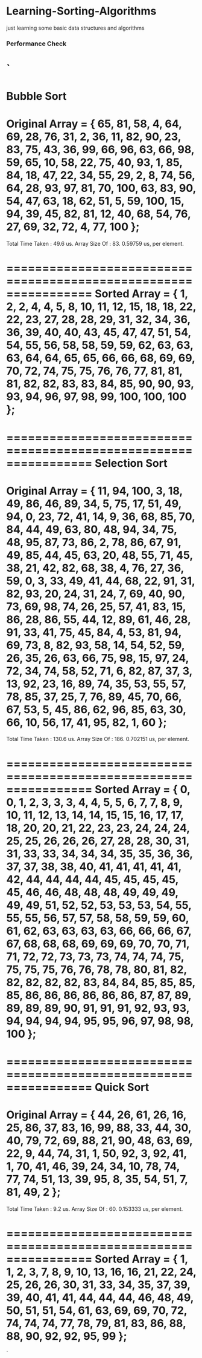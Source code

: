 # Learning-Sorting-Algorithms
just learning some basic data structures and algorithms

### Performance Check
`
================================================================
Bubble Sort
================================================================
Original Array = {
65, 81, 58, 4, 64, 69, 28, 76, 31, 2, 36, 11, 82, 90, 23, 83,
 75, 43, 36, 99, 66, 96, 63, 66, 98, 59, 65, 10, 58, 22, 75, 40,
 93, 1, 85, 84, 18, 47, 22, 34, 55, 29, 2, 8, 74, 56, 64, 28,
 93, 97, 81, 70, 100, 63, 83, 90, 54, 47, 63, 18, 62, 51, 5, 59,
 100, 15, 94, 39, 45, 82, 81, 12, 40, 68, 54, 76, 27, 69, 32, 72,
 4, 77, 100 };
================================================================
Total Time Taken : 49.6 us.
Array Size Of : 83.
0.59759 us, per element.

================================================================
Sorted Array = {
1, 2, 2, 4, 4, 5, 8, 10, 11, 12, 15, 18, 18, 22, 22, 23,
 27, 28, 28, 29, 31, 32, 34, 36, 36, 39, 40, 40, 43, 45, 47, 47,
 51, 54, 54, 55, 56, 58, 58, 59, 59, 62, 63, 63, 63, 64, 64, 65,
 65, 66, 66, 68, 69, 69, 70, 72, 74, 75, 75, 76, 76, 77, 81, 81,
 81, 82, 82, 83, 83, 84, 85, 90, 90, 93, 93, 94, 96, 97, 98, 99,
 100, 100, 100 };
================================================================


================================================================
Selection Sort
================================================================
Original Array = {
11, 94, 100, 3, 18, 49, 86, 46, 89, 34, 5, 75, 17, 51, 49, 94,
 0, 23, 72, 41, 14, 9, 36, 68, 85, 70, 84, 44, 49, 63, 80, 48,
 94, 34, 75, 48, 95, 87, 73, 86, 2, 78, 86, 67, 91, 49, 85, 44,
 45, 63, 20, 48, 55, 71, 45, 38, 21, 42, 82, 68, 38, 4, 76, 27,
 36, 59, 0, 3, 33, 49, 41, 44, 68, 22, 91, 31, 82, 93, 20, 24,
 31, 24, 7, 69, 40, 90, 73, 69, 98, 74, 26, 25, 57, 41, 83, 15,
 86, 28, 86, 55, 44, 12, 89, 61, 46, 28, 91, 33, 41, 75, 45, 84,
 4, 53, 81, 94, 69, 73, 8, 82, 93, 58, 14, 54, 52, 59, 26, 35,
 26, 63, 66, 75, 98, 15, 97, 24, 72, 34, 74, 58, 52, 71, 6, 82,
 87, 37, 3, 13, 92, 23, 16, 89, 74, 35, 53, 55, 57, 78, 85, 37,
 25, 7, 76, 89, 45, 70, 66, 67, 53, 5, 45, 86, 62, 96, 85, 63,
 30, 66, 10, 56, 17, 41, 95, 82, 1, 60 };
================================================================
Total Time Taken : 130.6 us.
Array Size Of : 186.
0.702151 us, per element.

================================================================
Sorted Array = {
0, 0, 1, 2, 3, 3, 3, 4, 4, 5, 5, 6, 7, 7, 8, 9,
 10, 11, 12, 13, 14, 14, 15, 15, 16, 17, 17, 18, 20, 20, 21, 22,
 23, 23, 24, 24, 24, 25, 25, 26, 26, 26, 27, 28, 28, 30, 31, 31,
 33, 33, 34, 34, 34, 35, 35, 36, 36, 37, 37, 38, 38, 40, 41, 41,
 41, 41, 41, 42, 44, 44, 44, 44, 45, 45, 45, 45, 45, 46, 46, 48,
 48, 48, 49, 49, 49, 49, 49, 51, 52, 52, 53, 53, 53, 54, 55, 55,
 55, 56, 57, 57, 58, 58, 59, 59, 60, 61, 62, 63, 63, 63, 63, 66,
 66, 66, 67, 67, 68, 68, 68, 69, 69, 69, 70, 70, 71, 71, 72, 72,
 73, 73, 73, 74, 74, 74, 75, 75, 75, 75, 76, 76, 78, 78, 80, 81,
 82, 82, 82, 82, 82, 83, 84, 84, 85, 85, 85, 85, 86, 86, 86, 86,
 86, 86, 87, 87, 89, 89, 89, 89, 90, 91, 91, 91, 92, 93, 93, 94,
 94, 94, 94, 95, 95, 96, 97, 98, 98, 100 };
================================================================


================================================================
Quick Sort
================================================================
Original Array = {
44, 26, 61, 26, 16, 25, 86, 37, 83, 16, 99, 88, 33, 44, 30, 40,
 79, 72, 69, 88, 21, 90, 48, 63, 69, 22, 9, 44, 74, 31, 1, 50,
 92, 3, 92, 41, 1, 70, 41, 46, 39, 24, 34, 10, 78, 74, 77, 74,
 51, 13, 39, 95, 8, 35, 54, 51, 7, 81, 49, 2 };
================================================================
Total Time Taken : 9.2 us.
Array Size Of : 60.
0.153333 us, per element.

================================================================
Sorted Array = {
1, 1, 2, 3, 7, 8, 9, 10, 13, 16, 16, 21, 22, 24, 25, 26,
 26, 30, 31, 33, 34, 35, 37, 39, 39, 40, 41, 41, 44, 44, 44, 46,
 48, 49, 50, 51, 51, 54, 61, 63, 69, 69, 70, 72, 74, 74, 74, 77,
 78, 79, 81, 83, 86, 88, 88, 90, 92, 92, 95, 99 };
================================================================

`
